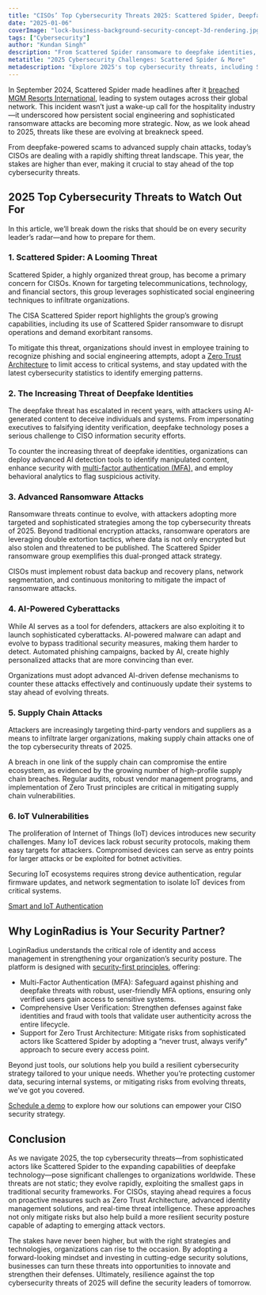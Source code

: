 ```yaml
---
title: "CISOs’ Top Cybersecurity Threats 2025: Scattered Spider, Deepfakes, and More"
date: "2025-01-06"
coverImage: "lock-business-background-security-concept-3d-rendering.jpg"
tags: ["Cybersecurity"]
author: "Kundan Singh"
description: "From Scattered Spider ransomware to deepfake identities, 2025 poses critical cybersecurity challenges for CISOs. Discover strategies to protect your organization."
metatitle: "2025 Cybersecurity Challenges: Scattered Spider & More"
metadescription: "Explore 2025's top cybersecurity threats, including Scattered Spider, deepfake identities, and ransomware, and learn how CISOs can safeguard their organizations."
---
```


In September 2024, Scattered Spider made headlines after it [breached MGM Resorts International](https://www.reuters.com/technology/moodys-says-breach-mgm-is-credit-negative-disruption-lingers-2023-09-13/), leading to system outages across their global network. This incident wasn’t just a wake-up call for the hospitality industry—it underscored how persistent social engineering and sophisticated ransomware attacks are becoming more strategic. Now, as we look ahead to 2025, threats like these are evolving at breakneck speed.

From deepfake-powered scams to advanced supply chain attacks, today’s CISOs are dealing with a rapidly shifting threat landscape. This year, the stakes are higher than ever, making it crucial to stay ahead of the top cybersecurity threats.

## 2025 Top Cybersecurity Threats to Watch Out For

In this article, we’ll break down the risks that should be on every security leader’s radar—and how to prepare for them.

### 1. Scattered Spider: A Looming Threat

Scattered Spider, a highly organized threat group, has become a primary concern for CISOs. Known for targeting telecommunications, technology, and financial sectors, this group leverages sophisticated social engineering techniques to infiltrate organizations.

The CISA Scattered Spider report highlights the group’s growing capabilities, including its use of Scattered Spider ransomware to disrupt operations and demand exorbitant ransoms.

To mitigate this threat, organizations should invest in employee training to recognize phishing and social engineering attempts, adopt a [Zero Trust Architecture](https://www.loginradius.com/resource/whitepaper/zero-trust-security-modern-business/) to limit access to critical systems, and stay updated with the latest cybersecurity statistics to identify emerging patterns.

### 2. The Increasing Threat of Deepfake Identities

The deepfake threat has escalated in recent years, with attackers using AI-generated content to deceive individuals and systems. From impersonating executives to falsifying identity verification, deepfake technology poses a serious challenge to CISO information security efforts.

To counter the increasing threat of deepfake identities, organizations can deploy advanced AI detection tools to identify manipulated content, enhance security with [multi-factor authentication (MFA),](https://www.loginradius.com/platforms/multi-factor-authentication) and employ behavioral analytics to flag suspicious activity.

### 3. Advanced Ransomware Attacks

Ransomware threats continue to evolve, with attackers adopting more targeted and sophisticated strategies among the top cybersecurity threats of 2025. Beyond traditional encryption attacks, ransomware operators are leveraging double extortion tactics, where data is not only encrypted but also stolen and threatened to be published. The Scattered Spider ransomware group exemplifies this dual-pronged attack strategy.

CISOs must implement robust data backup and recovery plans, network segmentation, and continuous monitoring to mitigate the impact of ransomware attacks.

### 4. AI-Powered Cyberattacks

While AI serves as a tool for defenders, attackers are also exploiting it to launch sophisticated cyberattacks. AI-powered malware can adapt and evolve to bypass traditional security measures, making them harder to detect. Automated phishing campaigns, backed by AI, create highly personalized attacks that are more convincing than ever.

Organizations must adopt advanced AI-driven defense mechanisms to counter these attacks effectively and continuously update their systems to stay ahead of evolving threats.

### 5. Supply Chain Attacks

Attackers are increasingly targeting third-party vendors and suppliers as a means to infiltrate larger organizations, making supply chain attacks one of the top cybersecurity threats of 2025.

A breach in one link of the supply chain can compromise the entire ecosystem, as evidenced by the growing number of high-profile supply chain breaches. Regular audits, robust vendor management programs, and implementation of Zero Trust principles are critical in mitigating supply chain vulnerabilities.

### 6. IoT Vulnerabilities

The proliferation of Internet of Things (IoT) devices introduces new security challenges. Many IoT devices lack robust security protocols, making them easy targets for attackers. Compromised devices can serve as entry points for larger attacks or be exploited for botnet activities.

Securing IoT ecosystems requires strong device authentication, regular firmware updates, and network segmentation to isolate IoT devices from critical systems.

[Smart and IoT Authentication](https://www.loginradius.com/resource/datasheet/smart-iot-authentication-experience/)

## Why LoginRadius is Your Security Partner?

LoginRadius understands the critical role of identity and access management in strengthening your organization’s security posture. The platform is designed with [security-first principles](https://www.loginradius.com/platforms/security-and-compilance), offering:

  - Multi-Factor Authentication (MFA): Safeguard against phishing and deepfake threats with robust, user-friendly MFA options, ensuring only verified users gain access to sensitive systems.
  - Comprehensive User Verification: Strengthen defenses against fake identities and fraud with tools that validate user authenticity across the entire lifecycle.
  - Support for Zero Trust Architecture: Mitigate risks from sophisticated actors like Scattered Spider by adopting a “never trust, always verify” approach to secure every access point.
    

Beyond just tools, our solutions help you build a resilient cybersecurity strategy tailored to your unique needs. Whether you’re protecting customer data, securing internal systems, or mitigating risks from evolving threats, we’ve got you covered.

[Schedule a demo](https://www.loginradius.com/book-a-demo/) to explore how our solutions can empower your CISO security strategy.

## Conclusion

As we navigate 2025, the top cybersecurity threats—from sophisticated actors like Scattered Spider to the expanding capabilities of deepfake technology—pose significant challenges to organizations worldwide. These threats are not static; they evolve rapidly, exploiting the smallest gaps in traditional security frameworks. For CISOs, staying ahead requires a focus on proactive measures such as Zero Trust Architecture, advanced identity management solutions, and real-time threat intelligence. These approaches not only mitigate risks but also help build a more resilient security posture capable of adapting to emerging attack vectors.

The stakes have never been higher, but with the right strategies and technologies, organizations can rise to the occasion. By adopting a forward-looking mindset and investing in cutting-edge security solutions, businesses can turn these threats into opportunities to innovate and strengthen their defenses. Ultimately, resilience against the top cybersecurity threats of 2025 will define the security leaders of tomorrow.